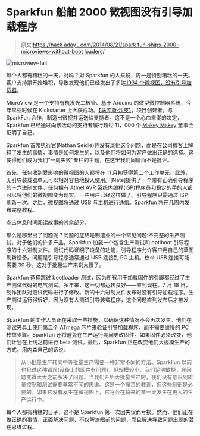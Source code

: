 # Sparkfun 船舶 2000 微视图没有引导加载程序

> 原文:[https://hack aday . com/2014/08/21/spark fun-ships-2000-microviews-without-boot loaders/](https://hackaday.com/2014/08/21/sparkfun-ships-2000-microviews-without-bootloaders/)

![microview-fail](../Images/3de5bf8026e00ee2c57dc6d9b81e59e2.png)

每个人都有糟糕的一天，对吗？对 Sparkfun 的人来说，周一是特别糟糕的一天。客户支持票开始堆积，导致发现他们已经发出了多达[1934 个微视图，没有引导加载器](https://www.sparkfun.com/news/1575)。

MicroView 是一个支持有机发光二极管、基于 Arduino 的微型微控制器系统，今年早些时候在 Kickstarter 上大获成功。[【马库斯·沙皮】](http://hackaday.com/2014/05/20/oh-the-people-youll-meet-at-maker-faire/)，项目创建者，与 SparkFun 合作，制造出微视并运送给支持者。这不是一个心血来潮的决定，Sparkfun 已经通过向该活动的支持者履行超过 11，000 个 [Makey Makey](http://hackaday.com/2012/05/25/review-and-a-build-makey-makey-a-banana-piano-and-mario/) 董事会证明了自己。

Sparkfun 首席执行官(Nathan Seidle)并没有淡化这个问题，而是在公司博客上解释了发生的事情，事情是如何发生的，以及他们将如何为客户做出正确的选择。这使得他们成为我们“一周失败”专栏的主题，在这里我们同情而不是批评。

首先，任何收到受影响的微视图的人都将在 11 月初获得第二个工作单元。此外，无引导装载器单元可以相对容易地投入使用。[Nate]提供了一个带有正确引导程序的十六进制文件。任何拥有 Atmel AVR 系统内编程(ISP)程序员和稳定的手的人都可以将他们的微视图变为现实。一些用户已经这样做了。引导程序只需通过 ISP 刷新一次。之后，微视图将通过 USB 与主机进行通信。Sparkfun 将在几周内发布完整教程。

点击休息时间阅读故事的其余部分。

那么是哪里出了问题呢？问题的症结是制造业的一个常见问题:不完整的生产测试。对于他们的许多产品，Sparkfun 加载一个包含生产测试和 optiboot 引导程序的十六进制文件。测试代码证明了设备的功能，引导程序允许客户用自己的草图刷新设备。问题是引导程序通常通过 USB 连接到 PC 主机。枚举 USB 连接可能需要 30 秒。这对于批量生产来说太慢了。

Sparkfun 选择跳过 bootloader 测试，因为所有用于加载固件的引脚都经过了生产测试代码的电气测试。多年来，这一切都运转良好——直到现在。7 月 18 日，制作团队对测试代码进行了修改。新的十六进制文件发布时没有引导加载程序。生产测试运行得很好，因为没有人测试引导装载程序，这个问题直到发布后才被发现。

Sparkfun 的工作人员正在采取一些措施，以确保这种情况不会再次发生。他们在测试夹具上使用第二个 ATmega 芯片来验证引导加载程序，而不需要缓慢的 PC 枚举步骤。Sparkfun 还将避免在生产运行期间更改固件。如果固件必须改变，他们计划在上线之前进行 beta 测试。最后，Sparkfun 正在改变他们大规模生产的方式。用内森自己的话说:

> 从小批量生产转向中等批量生产需要一种非常不同的方法。SparkFun 以前也犯过这种错误(设备上的固件有问题)，但规模较小，我们足够敏捷，在问题变得太大之前解决了问题。当我们开始大批量生产时，我们没有意识到质量控制和测试需要非常不同的思维。这是一个痛苦的教训，但这些制衡是必要的。如果它没有发生在微视图上，它将会在将来的某一天发生在更大的生产运行中。

每个人都有糟糕的日子，这不是 Sparkfun 第一次因失误而亏损。然而，他们正在做正确的事情，正面解决问题，不仅解决眼前的问题，而且解决导致问题出现的潜在思维过程。